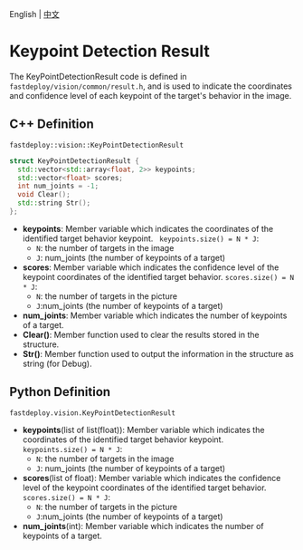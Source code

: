 English | [中文](keypointdetection_result.md)
# Keypoint Detection Result

The KeyPointDetectionResult code is defined in `fastdeploy/vision/common/result.h`, and is used to indicate the coordinates and confidence level of each keypoint of the target's behavior in the image.

## C++ Definition

``fastdeploy::vision::KeyPointDetectionResult``

```c++
struct KeyPointDetectionResult {
  std::vector<std::array<float, 2>> keypoints;
  std::vector<float> scores;
  int num_joints = -1;
  void Clear();
  std::string Str();
};
```

- **keypoints**: Member variable which indicates the coordinates of the identified target behavior keypoint. 
  ` keypoints.size() = N * J`:
    - `N`: the number of targets in the image
    - `J`: num_joints (the number of keypoints of a target)
- **scores**: Member variable which indicates the confidence level of the keypoint coordinates of the identified target behavior. 
  `scores.size() = N * J`:
    - `N`: the number of targets in the picture
    - `J`:num_joints (the number of keypoints of a target)
- **num_joints**: Member variable which indicates the number of keypoints of a target.
- **Clear()**: Member function used to clear the results stored in the structure.
- **Str()**: Member function used to output the information in the structure as string (for Debug).

## Python Definition

`fastdeploy.vision.KeyPointDetectionResult`

- **keypoints**(list of list(float)): Member variable which indicates the coordinates of the identified target behavior keypoint. 
  ` keypoints.size() = N * J`:
    - `N`: the number of targets in the image
    - `J`: num_joints (the number of keypoints of a target)
- **scores**(list of float): Member variable which indicates the confidence level of the keypoint coordinates of the identified target behavior. 
  `scores.size() = N * J`:
    - `N`: the number of targets in the picture
    - `J`:num_joints (the number of keypoints of a target)
- **num_joints**(int): Member variable which indicates the number of keypoints of a target.
